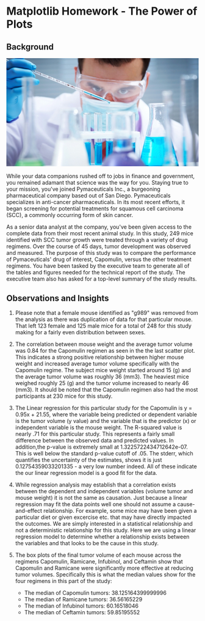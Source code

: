 # Matplotlib Homework - The Power of Plots

## Background

![Laboratory](Images/Laboratory.jpg)

While your data companions rushed off to jobs in finance and government, you remained adamant that science was the way for you. Staying true to your mission, you've joined Pymaceuticals Inc., a burgeoning pharmaceutical company based out of San Diego. Pymaceuticals specializes in anti-cancer pharmaceuticals. In its most recent efforts, it began screening for potential treatments for squamous cell carcinoma (SCC), a commonly occurring form of skin cancer.

As a senior data analyst at the company, you've been given access to the complete data from their most recent animal study. In this study, 249 mice identified with SCC tumor growth were treated through a variety of drug regimens. Over the course of 45 days, tumor development was observed and measured. The purpose of this study was to compare the performance of Pymaceuticals' drug of interest, Capomulin, versus the other treatment regimens. You have been tasked by the executive team to generate all of the tables and figures needed for the technical report of the study. The executive team also has asked for a top-level summary of the study results.

## Observations and Insights

1) Please note that a female mouse identified as "g989" was removed from the analysis as there was duplication of data for that particular mouse. That left 123 female and 125 male mice for a total of 248 for this study making for a fairly even distribution between sexes.

2) The correlation between mouse weight and the average tumor volume was 0.84 for the Capomulin regimen as seen in the the last scatter plot. This indicates a strong positive relationship between higher mouse weight and increased average tumor volume specifically with the Capomulin regime. The subject mice weight started around 15 (g) and the average tumor volume was roughly 36 (mm3). The heaviest mice weighed roughly 25 (g) and the tumor volume increased to nearly 46 (mm3). It should be noted that the Capomulin regimen also had the most participants at 230 mice for this study.

3) The Linear regression for this particular study for the Capomulin is y = 0.95x + 21.55, where the variable being predicted or dependent variable is the tumor volume (y value) and the variable that is the predictor (x) or independent variable is the mouse weight. The R-squared value is nearly .71 for this particular study. This represents a fairly small difference between the observed data and predicted values. In addition,the p-value is extremely small at 1.3225722434712642e-07. This is well below the standard p-value cutoff of .05. The stderr, which quantifies the uncertainty of the estimates, shows it is just 0.12754359033201335 - a very low number indeed. All of these indicate the our linear regression model is a good fit for the data.

4) While regression analysis may establish that a correlation exists between the dependent and independent variables (volume tumor and mouse weight) it is not the same as causation. Just because a linear regression may fit the data points well one should not assume a cause-and-effect relationship. For example, some mice may have been given a particular diet  or given excercise etc. that may have directly impacted the outcomes. We are simply interested in a statistical relationship and not a deterministic relationship for this study.  Here we are using a linear regression model to determine whether a relationship exists between the variables and that looks to be the cause in this study.

5) The box plots of the final tumor volume of each mouse across the regimens Capomulin, Ramicane, Infubinol, and Ceftamin show that Capomulin and Ramicane were significantly more effective at reducing tumor volumes. Specifically this is what the median values show for the four regimens in this part of the study:

   * The median of Capomulin tumors: 38.125164399999996 
   * The median of Ramicane tumors: 36.56165229 
   * The median of Infubinol tumors: 60.16518046
   * The median of Ceftamin tumors: 59.85195552 
